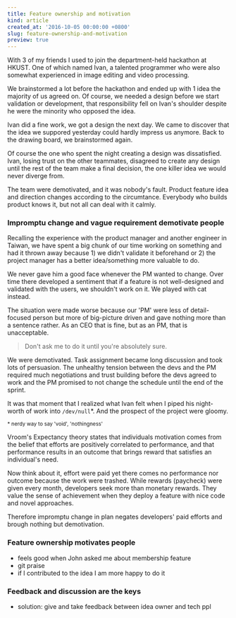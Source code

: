 ```yaml
---
title: Feature ownership and motivation
kind: article
created_at: '2016-10-05 00:00:00 +0800'
slug: feature-ownership-and-motivation
preview: true
---
```


With 3 of my friends I used to join the department-held hackathon at
HKUST. One of which named Ivan, a talented programmer who were also
somewhat experienced in image editing and video processing.

We brainstormed a lot before the hackathon and ended up with 1 idea the
majority of us agreed on.
Of course, we needed a design before we start validation or
development, that
responsibility fell on Ivan's shoulder despite he were the minority who
opposed the idea.

Ivan did a fine work, we got a design the next day. We came to
discover that the idea we suppored yesterday could hardly impress us
anymore. Back to the drawing board, we brainstormed again.

Of course the one who spent the night creating a design was
dissatisfied. Ivan, losing trust on the other teammates, disagreed to
create any design until the rest of the team make a final decision, the
one killer idea we would never diverge from.

The team were demotivated, and it was nobody's fault. Product feature
idea and direction changes according to the circumtance. Everybody
who builds product knows it, but not all can deal with it calmly.

### Impromptu change and vague requirement demotivate people

Recalling the experience with the product manager and another engineer in
Taiwan, we have spent a big chunk of our time working on something and
had it thrown away because 1) we didn't validate it beforehand or 2) the
project manager has a better idea/something more valuable to do.

We never gave him a good face whenever the PM wanted to change. Over
time there developed a sentiment that if a feature is not well-designed
and validated with the users, we shouldn't work on it. We played with
cat instead.

The situation were made worse because our 'PM' were less of detail-focused
person but more of big-picture driven and gave nothing more than a sentence
rather. As an CEO that is fine, but as an PM, that is unacceptable.

> Don't ask me to do it until you're absolutely sure.

We were demotivated. Task assignment became long discussion and took lots
of persuasion. The unhealthy tension between the devs and the PM
required much negotiations and trust building before the devs agreed to
work and the PM promised to not change the schedule until the end of the
sprint.

It was that moment that I realized what Ivan felt when I piped his
night-worth of work into `/dev/null`*. And the prospect of the project
were gloomy.

<small>* nerdy way to say 'void', 'nothingness'</small>

Vroom's Expectancy theory states that individuals motivation comes from
the belief that efforts are positively correlated to performance, and
that performance results in an outcome that brings reward that satisfies
an individual's need.

Now think about it, effort were paid yet there comes no performance nor
outcome because the work were trashed. While rewards (paycheck) were
given every month, developers seek more than monetary rewards. They
value the sense of achievement when they deploy a feature with nice code
and novel approaches.

Therefore impromptu change in plan negates developers' paid efforts and
brough nothing but demotivation.

### Feature ownership motivates people

- feels good when John asked me about membership feature
- git praise
- if I contributed to the idea I am more happy to do it

### Feedback and discussion are the keys

- solution: give and take feedback between idea owner and tech ppl
